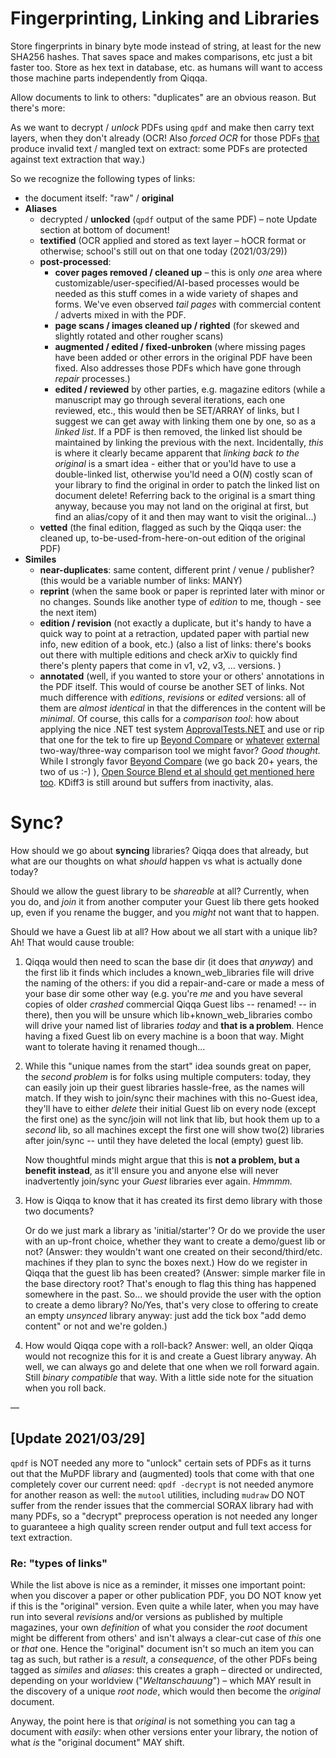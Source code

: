 # Fingerprinting, Linking and Libraries

Store fingerprints in binary byte mode instead of string, at least for the new SHA256 hashes. That saves space and makes comparisons, etc just a bit faster too. Store as hex text in database, etc. as humans will want to access those machine parts independently from Qiqqa.

Allow documents to link to others: "duplicates" are an obvious reason. But there's more:

As we want to decrypt / *unlock* PDFs using `qpdf` and make then carry text layers, when they don't already (OCR! Also *forced OCR* for those PDFs [that](https://owl.purdue.edu/owl/general_writing/grammar/that_vs_which.html) produce invalid text / mangled text on extract: some PDFs are protected against text extraction that way.)

So we recognize the following types of links:

- the document itself: "raw" / **original**
- **Aliases**
  + decrypted / **unlocked** (`qpdf` output of the same PDF) – note Update section at bottom of document!
  + **textified** (OCR applied and stored as text layer – hOCR format or otherwise; school's still out on that one today (2021/03/29))
  + **post-processed**:
    + **cover pages removed / cleaned up** – this is only *one* area where customizable/user-specified/AI-based processes would be needed as this stuff comes in a wide variety of shapes and forms. We've even observed *tail pages* with commercial content / adverts mixed in with the PDF.
    + **page scans / images cleaned up / righted** (for skewed and slightly rotated and other rougher scans)
    + **augmented / edited / fixed-unbroken** (where missing pages have been added or other errors in the original PDF have been fixed. Also addresses those PDFs which have gone through *repair* processes.)
    + **edited / reviewed** by other parties, e.g. magazine editors (while a manuscript may go through several iterations, each one reviewed, etc., this would then be SET/ARRAY of links, but I suggest we can get away with linking them one by one, so as a *linked list*. If a PDF is then removed, the linked list should be maintained by linking the previous with the next. Incidentally, *this* is where it clearly became apparent that *linking back to the original* is a smart idea - either that or you'ld have to use a double-linked list, otherwise you'ld need a $\mathrm{O}(N)$ costly scan of your library to find the original in order to patch the linked list on document delete! Referring back to the original is a smart thing anyway, because you may not land on the original at first, but find an alias/copy of it and then may want to visit the original...)
  + **vetted** (the final edition, flagged as such by the Qiqqa user: the cleaned up, to-be-used-from-here-on-out edition of the original PDF)
- **Similes**
  + **near-duplicates**: same content, different print / venue / publisher? (this would be a variable number of links: MANY)
  + **reprint** (when the same book or paper is reprinted later with minor or no changes. Sounds like another type of *edition* to me, though - see the next item)
  + **edition / revision** (not exactly a duplicate, but it's handy to have a quick way to point at a retraction, updated paper with partial new info, new edition of a book, etc.) (also a list of links: there's books out there with multiple editions and check arXiv to quickly find there's plenty papers that come in v1, v2, v3, ... versions. )
  + **annotated** (well, if you wanted to store your or others' annotations in the PDF itself. This would of course be another SET of links. Not much difference with *editions*, *revisions* or *edited* versions: all of them are *almost identical* in that the differences in the content will be *minimal*. Of course, this calls for a *comparison tool*: how about applying the nice .NET test system [ApprovalTests.NET](https://github.com/GerHobbelt/ApprovalTests.Net) and use or rip that one for the tek to fire up [Beyond Compare](https://scootersoftware.com/) or [whatever](http://kdiff3.sourceforge.net/) [external](https://meldmerge.org/) two-way/three-way comparison tool we might favor? _Good thought._ While I strongly favor [Beyond Compare](https://scootersoftware.com/) (we go back 20+ years, the two of us :-) ), [Open Source Blend et al should get mentioned here too](https://www.git-tower.com/blog/diff-tools-windows). KDiff3 is still around but suffers from inactivity, alas.
  
# Sync?

How should we go about **syncing** libraries? Qiqqa does that already, but what are our thoughts on what *should* happen vs what is actually done today?

Should we allow the guest library to be *shareable* at all? Currently, when you do, and *join* it from another computer your Guest lib there gets hooked up, even if you rename the bugger, and you *might* not want that to happen.

Should we have a Guest lib at all? How about we all start with a unique lib? Ah! That would cause trouble:

1. Qiqqa would then need to scan the base dir (it does that *anyway*) and the first lib it finds which includes a known_web_libraries file will drive the naming of the others: if you did a repair-and-care or made a mess of your base dir some other way (e.g. you're *me* and you have several copies of older *crashed* commercial Qiqqa Guest libs -- renamed! -- in there), then you will be unsure which lib+known_web_libraries combo will drive your named list of libraries *today* and **that is a problem**. Hence having a fixed Guest lib on every machine is a boon that way. Might want to tolerate having it renamed though...
2. While this "unique names from the start" idea sounds great on paper, the *second problem* is for folks using multiple computers: today, they can easily join up their guest libraries hassle-free, as the names will match. If they wish to join/sync their machines with this no-Guest idea, they'll have to either *delete* their initial Guest lib on every node (except the first one) as the sync/join will not link that lib, but hook them up to a *second* lib, so all machines except the first one will show two(2) libraries after join/sync -- until they have deleted the local (empty) guest lib.
  
   Now thoughtful minds might argue that this is **not a problem, but a benefit instead**, as it'll ensure you and anyone else will never inadvertently join/sync your _Guest_ libraries ever again. _Hmmmm._
  
3. How is Qiqqa to know that it has created its first demo library with those two documents?

   Or do we just mark a library as 'initial/starter'? Or do we provide the user with an up-front choice, whether they want to create a demo/guest lib or not? (Answer: they wouldn't want one created on their second/third/etc. machines if they plan to sync the boxes next.) How do we register in Qiqqa that the guest lib has been created? (Answer: simple marker file in the base directory root? That's enough to flag this thing has happened somewhere in the past. So... we should provide the user with the option to create a demo library? No/Yes, that's very close to offering to create an empty *unsynced* library anyway: just add the tick box "add demo content" or not and we're golden.)
  
4. How would Qiqqa cope with a roll-back? Answer: well, an older Qiqqa would not recognize this for it is and create a Guest library anyway. Ah well, we can always go and delete that one when we roll forward again. Still *binary compatible* that way. With a little side note for the situation when you roll back.
 



—

## \[Update 2021/03/29]

`qpdf` is NOT needed any more to "unlock" certain sets of PDFs as it turns out that the MuPDF library and (augmented) tools that come with that one completely cover our current need: 
`qpdf -decrypt` is not needed anymore for another reason as well: the `mutool` utilities, including `mudraw` DO NOT suffer from the render issues that the commercial SORAX library had with many PDFs, so a "decrypt" preprocess operation is not needed any longer to guaranteee a high quality screen render output and full text access for text extraction.

### Re: "types of links"

While the list above is nice as a reminder, it misses one important point: when you discover a paper or other publication PDF, you DO NOT know yet if this is the "original" version. Even quite a while later, when you may have run into several *revisions* and/or versions as published by multiple magazines, your own *definition* of what you consider the *root* document might be different from others' and isn't always a clear-cut case of *this* one or *that* one. Hence the "original" document isn't so much an item you can tag as such, but rather is a *result*, a *consequence*, of the other PDFs being tagged as *similes* and *aliases*: this creates a graph – directed or undirected, depending on your worldview ("*Weltanschauung*") – which MAY result in the discovery of a unique *root node*, which would then become the *original* document.

Anyway, the point here is that *original* is not something you can tag a document with *easily*: when other versions enter your library, the notion of what *is* the "original document" MAY shift.

